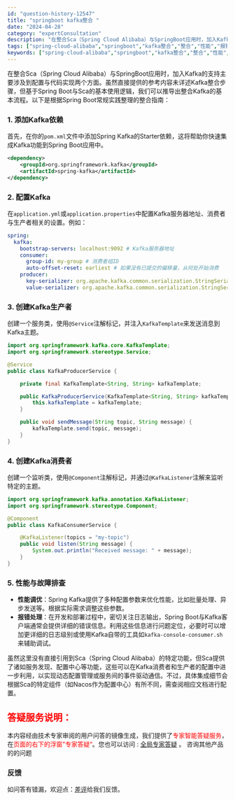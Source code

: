 ```yaml
---
id: "question-history-12547"
title: "springboot kafka整合 "
date: "2024-04-28"
category: "expertConsultation"
description: "在整合Sca（Spring Cloud Alibaba）与SpringBoot应用时，加入Kafka的支持主要涉及到配置与代码实现两个方面。虽然直接提供的参考内容未详述Kafka整合步骤，但基于Spring Boot与Sca的基本使用逻辑，我们可以推导出整合Kafka的基本流程。以下是根据Sprin"
tags: ["spring-cloud-alibaba","springboot","kafka整合","整合","性能","报错"]
keywords: ["spring-cloud-alibaba","springboot","kafka整合","整合","性能","报错"]
---
```


在整合Sca（Spring Cloud Alibaba）与SpringBoot应用时，加入Kafka的支持主要涉及到配置与代码实现两个方面。虽然直接提供的参考内容未详述Kafka整合步骤，但基于Spring Boot与Sca的基本使用逻辑，我们可以推导出整合Kafka的基本流程。以下是根据Spring Boot常规实践整理的整合指南：

### 1. 添加Kafka依赖

首先，在你的`pom.xml`文件中添加Spring Kafka的Starter依赖，这将帮助你快速集成Kafka功能到Spring Boot应用中。

```xml
<dependency>
    <groupId>org.springframework.kafka</groupId>
    <artifactId>spring-kafka</artifactId>
</dependency>
```

### 2. 配置Kafka

在`application.yml`或`application.properties`中配置Kafka服务器地址、消费者与生产者相关的设置。例如：

```yaml
spring:
  kafka:
    bootstrap-servers: localhost:9092 # Kafka服务器地址
    consumer:
      group-id: my-group # 消费者组ID
      auto-offset-reset: earliest # 如果没有已提交的偏移量，从何处开始消费
    producer:
      key-serializer: org.apache.kafka.common.serialization.StringSerializer
      value-serializer: org.apache.kafka.common.serialization.StringSerializer
```

### 3. 创建Kafka生产者

创建一个服务类，使用`@Service`注解标记，并注入`KafkaTemplate`来发送消息到Kafka主题。

```java
import org.springframework.kafka.core.KafkaTemplate;
import org.springframework.stereotype.Service;

@Service
public class KafkaProducerService {

    private final KafkaTemplate<String, String> kafkaTemplate;

    public KafkaProducerService(KafkaTemplate<String, String> kafkaTemplate) {
        this.kafkaTemplate = kafkaTemplate;
    }

    public void sendMessage(String topic, String message) {
        kafkaTemplate.send(topic, message);
    }
}
```

### 4. 创建Kafka消费者

创建一个监听类，使用`@Component`注解标记，并通过`@KafkaListener`注解来监听特定的主题。

```java
import org.springframework.kafka.annotation.KafkaListener;
import org.springframework.stereotype.Component;

@Component
public class KafkaConsumerService {

    @KafkaListener(topics = "my-topic")
    public void listen(String message) {
        System.out.println("Received message: " + message);
    }
}
```

### 5. 性能与故障排查

- **性能调优**：Spring Kafka提供了多种配置参数来优化性能，比如批量处理、异步发送等。根据实际需求调整这些参数。
- **报错处理**：在开发和部署过程中，密切关注日志输出，Spring Boot与Kafka客户端通常会提供详细的错误信息。利用这些信息进行问题定位，必要时可以增加更详细的日志级别或使用Kafka自带的工具如`kafka-console-consumer.sh`来辅助调试。

虽然这里没有直接引用到Sca（Spring Cloud Alibaba）的特定功能，但Sca提供了诸如服务发现、配置中心等功能，这些可以在Kafka消费者和生产者的配置中进一步利用，以实现动态配置管理或服务间的事件驱动通信。不过，具体集成细节会根据Sca的特定组件（如Nacos作为配置中心）有所不同，需查阅相应文档进行配置。
## <font color="#FF0000">答疑服务说明：</font> 

本内容经由技术专家审阅的用户问答的镜像生成，我们提供了<font color="#FF0000">专家智能答疑服务</font>，在<font color="#FF0000">页面的右下的浮窗”专家答疑“</font>。您也可以访问 : [全局专家答疑](https://opensource.alibaba.com/chatBot) 。 咨询其他产品的的问题

### 反馈
如问答有错漏，欢迎点：[差评](https://ai.nacos.io/user/feedbackByEnhancerGradePOJOID?enhancerGradePOJOId=12640)给我们反馈。
